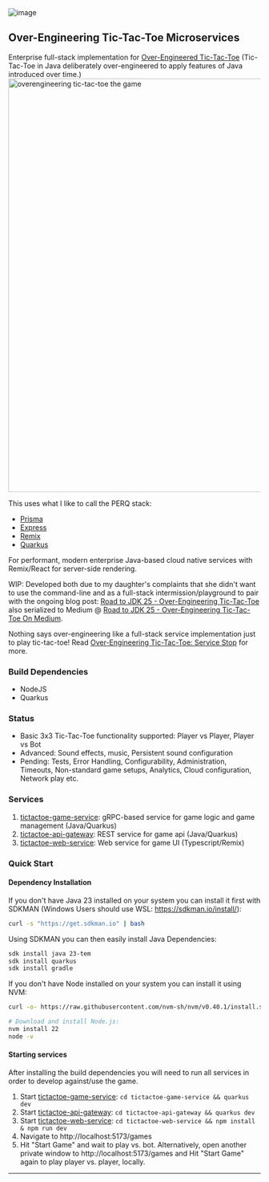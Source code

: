 <img alt="image" src="https://github.com/user-attachments/assets/d90c22af-c730-4669-9f43-5e9132f676ce">

Over-Engineering Tic-Tac-Toe Microservices
---

Enterprise full-stack implementation for [Over-Engineered Tic-Tac-Toe](https://github.com/briancorbinxyz/overengineering-tictactoe) (Tic-Tac-Toe in Java deliberately over-engineered to apply features of Java introduced over time.)
<img width="824" alt="overengineering tic-tac-toe the game" src="https://github.com/user-attachments/assets/7be48433-5bb6-4169-a8a9-8f4c69480c74">

This uses what I like to call the PERQ stack:

- [Prisma](https://www.prisma.io)
- [Express](https://expressjs.com/)
- [Remix](https://quarkus.io/)
- [Quarkus](https://quarkus.io/)

For performant, modern enterprise Java-based cloud native services with Remix/React for server-side rendering.

WIP: Developed both due to my daughter's complaints that she didn't want to use the command-line and as a full-stack intermission/playground to pair with the ongoing blog post: [Road to JDK 25 - Over-Engineering Tic-Tac-Toe](https://thelifeof.briancorbin.xyz/Library/03-Resources/Road-to-JDK-25---Over-Engineering-Tic-Tac-Toe!) also serialized to Medium @ [Road to JDK 25 - Over-Engineering Tic-Tac-Toe On Medium](https://briancorbinxyz.medium.com/list/road-to-jdk-25-d0f656f66a8f).

Nothing says over-engineering like a full-stack service implementation just to play tic-tac-toe! Read [Over-Engineering Tic-Tac-Toe: Service Stop](https://medium.com/@briancorbinxyz/over-engineering-tic-tac-toe-service-station-b08a9b484f4e) for more.

### Build Dependencies

- NodeJS
- Quarkus

### Status

- Basic 3x3 Tic-Tac-Toe functionality supported: Player vs Player, Player vs Bot
- Advanced: Sound effects, music, Persistent sound configuration
- Pending: Tests, Error Handling, Configurability, Administration, Timeouts, Non-standard game setups, Analytics, Cloud configuration, Network play etc.

### Services

1. [tictactoe-game-service](tictactoe-game-service): gRPC-based service for game logic and game management (Java/Quarkus)
1. [tictactoe-api-gateway](tictactoe-api-gateway): REST service for game api (Java/Quarkus)
1. [tictactoe-web-service](tictactoe-web-service): Web service for game UI (Typescript/Remix)

### Quick Start

#### Dependency Installation

If you don't have Java 23 installed on your system you can install it first with SDKMAN (Windows Users should use WSL: https://sdkman.io/install/):

```bash
curl -s "https://get.sdkman.io" | bash
```

Using SDKMAN you can then easily install Java Dependencies:

```bash
sdk install java 23-tem
sdk install quarkus
sdk install gradle
```

If you don't have Node installed on your system you can install it using NVM:

```bash
curl -o- https://raw.githubusercontent.com/nvm-sh/nvm/v0.40.1/install.sh | bash

# Download and install Node.js:
nvm install 22
node -v
```

#### Starting services

After installing the build dependencies you will need to run all services in order to develop against/use the game.

1. Start [tictactoe-game-service](tictactoe-game-service): `cd tictactoe-game-service && quarkus dev`
1. Start [tictactoe-api-gateway](tictactoe-api-gateway): `cd tictactoe-api-gateway && quarkus dev`
1. Start [tictactoe-web-service](tictactoe-web-service): `cd tictactoe-web-service && npm install & npm run dev`
1. Navigate to http://localhost:5173/games
1. Hit "Start Game" and wait to play vs. bot. Alternatively, open another private window to http://localhost:5173/games and Hit "Start Game" again to play player vs. player, locally.

---
